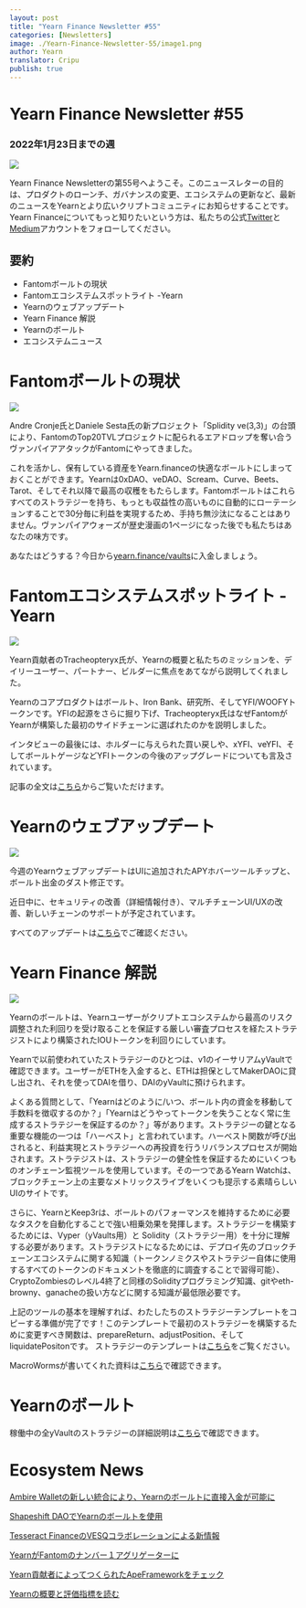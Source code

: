 ```yaml
---
layout: post
title: "Yearn Finance Newsletter #55"
categories: [Newsletters]
image: ./Yearn-Finance-Newsletter-55/image1.png
author: Yearn
translator: Cripu
publish: true
---
```


# Yearn Finance Newsletter #55

### 2022年1月23日までの週

![](image1.png)

Yearn Finance Newsletterの第55号へようこそ。このニュースレターの目的は、プロダクトのローンチ、ガバナンスの変更、エコシステムの更新など、最新のニュースをYearnとより広いクリプトコミュニティにお知らせすることです。Yearn Financeについてもっと知りたいという方は、私たちの公式[Twitter](https://twitter.com/iearnfinance)と[Medium](https://medium.com/iearn)アカウントをフォローしてください。

## 要約

- Fantomボールトの現状
- Fantomエコシステムスポットライト -Yearn
- Yearnのウェブアップデート
- Yearn Finance 解説
- Yearnのボールト
- エコシステムニュース

# Fantomボールトの現状

![](image2.png)

Andre Cronje氏とDaniele Sesta氏の新プロジェクト「Splidity ve(3,3)」の台頭により、FantomのTop20TVLプロジェクトに配られるエアドロップを奪い合うヴァンパイアアタックがFantomにやってきました。

これを活かし、保有している資産をYearn.financeの快適なボールトにしまっておくことができます。Yearnは0xDAO、veDAO、Scream、Curve、Beets、Tarot、そしてそれ以降で最高の収穫をもたらします。Fantomボールトはこれらすべてのストラテジーを持ち、もっとも収益性の高いものに自動的にローテーションすることで30分毎に利益を実現するため、手持ち無沙汰になることはありません。ヴァンパイアウォーズが歴史漫画の1ページになった後でも私たちはあなたの味方です。

あなたはどうする？今日から[yearn.finance/vaults](https://yearn.finance/vaults)に入金しましょう。

# Fantomエコシステムスポットライト - Yearn

![](image3.png)

Yearn貢献者のTracheopteryx氏が、Yearnの概要と私たちのミッションを、デイリーユーザー、パートナー、ビルダーに焦点をあてながら説明してくれました。

Yearnのコアプロダクトはボールト、Iron Bank、研究所、そしてYFI/WOOFYトークンです。YFIの起源をさらに掘り下げ、Tracheopteryx氏はなぜFantomがYearnが構築した最初のサイドチェーンに選ばれたのかを説明しました。

インタビューの最後には、ホルダーに与えられた買い戻しや、xYFI、veYFI、そしてボールトゲージなどYFIトークンの今後のアップグレードについても言及されています。

記事の全文は[こちら](https://fantom.foundation/blog/fantom-ecosystem-spotlight-yearn/?__cf_chl_rt_tk=rdrT2KHoFbjTe1yyUOmIDA92AeTmrMPKtQW5yT18mwk-1643234302-0-gaNycGzNCH0)からご覧いただけます。

# Yearnのウェブアップデート

![](image4.png)

今週のYearnウェブアップデートはUIに追加されたAPYホバーツールチップと、ボールト出金のダスト修正です。

近日中に、セキュリティの改善（詳細情報付き）、マルチチェーンUI/UXの改善、新しいチェーンのサポートが予定されています。

すべてのアップデートは[こちら](https://yearnweb.substack.com/p/yearn-web-engineering-update-7d7?r=2y79e&utm_campaign=post&utm_medium=web)でご確認ください。

# Yearn Finance 解説

![](image5.png)

Yearnのボールトは、Yearnユーザーがクリプトエコシステムから最高のリスク調整された利回りを受け取ることを保証する厳しい審査プロセスを経たストラテジストにより構築されたIOUトークンを利回りにしています。

Yearnで以前使われていたストラテジーのひとつは、v1のイーサリアムyVaultで確認できます。ユーザーがETHを入金すると、ETHは担保としてMakerDAOに貸し出され、それを使ってDAIを借り、DAIのyVaultに預けられます。

よくある質問として、「Yearnはどのように/いつ、ボールト内の資金を移動して手数料を徴収するのか？」「Yearnはどうやってトークンを失うことなく常に生成するストラテジーを保証するのか？」等があります。ストラテジーの鍵となる重要な機能の一つは「ハーベスト」と言われています。ハーベスト関数が呼び出されると、利益実現とストラテジーへの再投資を行うリバランスプロセスが開始されます。ストラテジストは、ストラテジーの健全性を保証するためにいくつものオンチェーン監視ツールを使用しています。その一つであるYearn Watchは、ブロックチェーン上の主要なメトリックスライブをいくつも提示する素晴らしいUIのサイトです。

さらに、YearnとKeep3rは、ボールトのパフォーマンスを維持するために必要なタスクを自動化することで強い相乗効果を発揮します。ストラテジーを構築するためには、Vyper（yVaults用）と Solidity（ストラテジー用）を十分に理解する必要があります。ストラテジストになるためには、デプロイ先のブロックチェーンエコシステムに関する知識（トークンノミクスやストラテジー自体に使用するすべてのトークンのドキュメントを徹底的に調査することで習得可能）、CryptoZombiesのレベル4終了と同様のSolidityプログラミング知識、gitやeth-browny、ganacheの扱い方などに関する知識が最低限必要です。

上記のツールの基本を理解すれば、わたしたちのストラテジーテンプレートをコピーする準備が完了です！このテンプレートで最初のストラテジーを構築するために変更すべき関数は、prepareReturn、adjustPosition、そしてliquidatePositonです。
ストラテジーのテンプレートは[こちら](https://github.com/yearn/brownie-strategy-mix)をご覧ください。

MacroWormsが書いてくれた資料は[こちら](https://medium.com/iearn/yearn-finance-explained-what-are-vaults-and-strategies-96970560432)で確認できます。

# Yearnのボールト

稼働中の全yVaultのストラテジーの詳細説明は[こちら](https://medium.com/yearn-state-of-the-vaults/the-vaults-at-yearn-9237905ffed3)で確認できます。

# Ecosystem News

[Ambire Walletの新しい統合により、Yearnのボールトに直接入金が可能に](https://twitter.com/AmbireWallet/status/1483087593285820416)

[Shapeshift DAOでYearnのボールトを使用](https://twitter.com/ShapeShift_io/status/1484599573289086984)

[Tesseract FinanceのVESQコラボレーションによる新情報](https://twitter.com/tesseract_fi/status/1483484524143128578)

[YearnがFantomのナンバー１アグリゲーターに](https://twitter.com/vannny365/status/1484385291947368448)

[Yearn貢献者によってつくられたApeFrameworkをチェック](https://twitter.com/ApeFramework)

[Yearnの概要と評価指標を読む](https://twitter.com/fuuurma/status/1484503576076599298)
